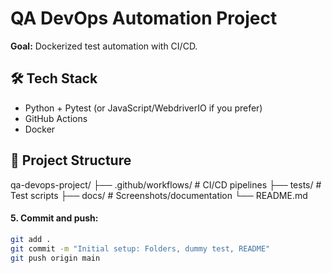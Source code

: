# QA DevOps Automation Project
**Goal:** Dockerized test automation with CI/CD.  

## 🛠️ Tech Stack  
- Python + Pytest (or JavaScript/WebdriverIO if you prefer)  
- GitHub Actions  
- Docker  

## 📂 Project Structure 
qa-devops-project/
├── .github/workflows/ # CI/CD pipelines
├── tests/ # Test scripts
├── docs/ # Screenshots/documentation
└── README.md

#### **5. Commit and push:**
```bash
git add .
git commit -m "Initial setup: Folders, dummy test, README"
git push origin main

